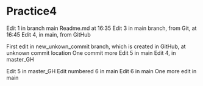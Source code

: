 # Practice4
Edit 1 in branch main Readme.md at 16:35
Edit 3 in main branch, from Git, at 16:45
Edit 4, in main, from GitHub

First edit in new_unkown_commit branch, which is created in GitHub, at unknown commit location
One commit more
Edit 5 in main
Edit 4, in master_GH


Edit 5 in master_GH
Edit numbered 6 in main
Edit 6 in main
One more edit in main
